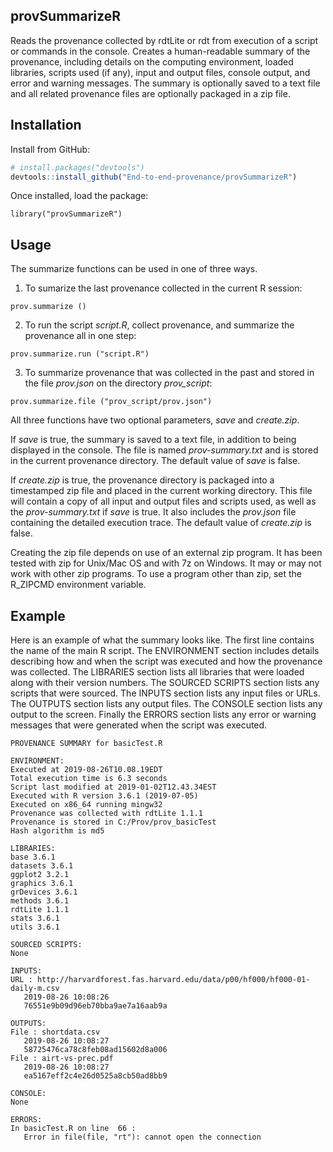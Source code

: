 ## provSummarizeR
Reads the provenance collected by rdtLite or rdt from execution of a script or commands
in the console. Creates a human-readable summary of the provenance, including details 
on the computing environment, loaded libraries, scripts used (if any), input and output
files, console output, and error and warning messages. The summary is optionally saved 
to a text file and all related provenance files are optionally packaged in a zip file.


## Installation
Install from GitHub:

```r
# install.packages("devtools")
devtools::install_github("End-to-end-provenance/provSummarizeR")
```
Once installed, load the package:

```{r}
library("provSummarizeR")
```


## Usage
The summarize functions can be used in one of three ways.

1. To sumarize the last provenance collected in the current R session:

```{r}
prov.summarize ()
```

2. To run the script <i>script.R</i>, collect provenance, and summarize 
the provenance all in one step:

```
prov.summarize.run ("script.R")
```

3. To summarize provenance that was collected in the past and stored in the file
<i>prov.json</i> on the directory <i>prov_script</i>:

```{r}
prov.summarize.file ("prov_script/prov.json")
```

All three functions have two optional parameters, <i>save</i> and <i>create.zip</i>.  

If <i>save</i> is true, the summary is saved to a text file, in addition to being displayed
in the console.  The file is named <i>prov-summary.txt</i> and is stored in the current
provenance directory.  The default value of <i>save</i> is false.

If <i>create.zip</i> is true, the provenance directory is packaged into a timestamped zip file
and placed in the current working directory.  This file will contain a copy of all input and
output files and scripts used, as well as the <i>prov-summary.txt</i> if <i>save</i> is true.
It also includes the <i>prov.json</i> file containing the detailed execution trace.  The default
value of <i>create.zip</i> is false.

Creating the zip file depends on use of an external zip program.  It has been
tested with zip for Unix/Mac OS and with 7z on Windows.  It may or may not work with
other zip programs.  To use a program other than zip, set the R_ZIPCMD environment variable.

## Example

Here is an example of what the summary looks like. The first line contains the name of 
the main R script. The ENVIRONMENT section includes details describing how and when the 
script was executed and how the provenance was collected. The LIBRARIES section lists all
libraries that were loaded along with their version numbers. The SOURCED SCRIPTS section 
lists any scripts that were sourced. The INPUTS section lists any input files or URLs. 
The OUTPUTS section lists any output files. The CONSOLE section lists any output to the 
screen. Finally the ERRORS section lists any error or warning messages that were generated 
when the script was executed.

```
PROVENANCE SUMMARY for basicTest.R 

ENVIRONMENT:
Executed at 2019-08-26T10.08.19EDT 
Total execution time is 6.3 seconds
Script last modified at 2019-01-02T12.43.34EST 
Executed with R version 3.6.1 (2019-07-05) 
Executed on x86_64 running mingw32 
Provenance was collected with rdtLite 1.1.1 
Provenance is stored in C:/Prov/prov_basicTest 
Hash algorithm is md5 

LIBRARIES:
base 3.6.1
datasets 3.6.1
ggplot2 3.2.1
graphics 3.6.1
grDevices 3.6.1
methods 3.6.1
rdtLite 1.1.1
stats 3.6.1
utils 3.6.1

SOURCED SCRIPTS:
None

INPUTS: 
URL : http://harvardforest.fas.harvard.edu/data/p00/hf000/hf000-01-daily-m.csv 
   2019-08-26 10:08:26 
   76551e9b09d96eb70bba9ae7a16aab9a 

OUTPUTS: 
File : shortdata.csv 
   2019-08-26 10:08:27 
   58725476ca78c8feb08ad15602d8a006 
File : airt-vs-prec.pdf 
   2019-08-26 10:08:27 
   ea5167eff2c4e26d0525a8cb50ad8bb9 

CONSOLE:
None

ERRORS:
In basicTest.R on line  66 :
   Error in file(file, "rt"): cannot open the connection
```

